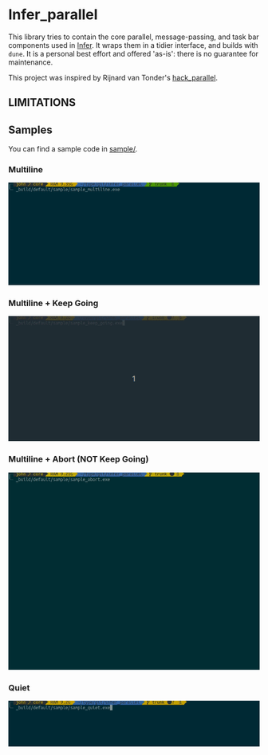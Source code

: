 # Infer_parallel

 This library tries to contain the core parallel, message-passing, and
 task bar components used in
 [Infer](https://github.com/facebook/infer). It wraps them in a tidier
 interface, and builds with `dune`. It is a personal best effort and
 offered 'as-is': there is no guarantee for maintenance.

 This project was inspired by Rijnard van Tonder's
 [hack_parallel](https://github.com/rvantonder/hack_parallel).

## LIMITATIONS
<!-- only support map, iter -->
<!-- only in a single multi-core machine -->
<!-- infer v1.1.0 -->
<!-- no guarantee for maintenance -->
<!-- Since it uses marshalling for communication, messages MUST not be bigger than [buffer_size] after marshaled which is under 64kb.  -->


## Samples
 You can find a sample code in [sample/](sample/).

### Multiline
![](resources/infer_parallel_sample_multiline.gif)

### Multiline + Keep Going
![](resources/infer_parallel_sample_keep_going.gif)

### Multiline + Abort (NOT Keep Going)
![](resources/infer_parallel_sample_abort.gif)

### Quiet
![](resources/infer_parallel_sample_quiet.gif)
